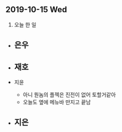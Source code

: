 ## 2019-10-15 Wed

1. 오늘 한 일
- 은우
  - 

- 재호
  - 

- 지윤
  - 아니 뭔놈의 플젝은 진전이 없어 토할거같아
  - 오늘도 옆에 메뉴바 만지고 끝남

- 지은
  - 